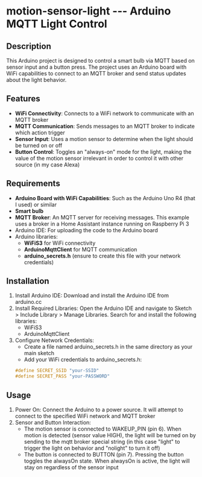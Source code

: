 # motion-sensor-light --- Arduino MQTT Light Control

## Description
This Arduino project is designed to control a smart bulb via MQTT based on sensor input and a button press. The project uses an Arduino board with WiFi capabilities to connect to an MQTT broker and send status updates about the light behavior.

## Features
- **WiFi Connectivity**: Connects to a WiFi network to communicate with an MQTT broker
- **MQTT Communication**: Sends messages to an MQTT broker to indicate which action trigger
- **Sensor Input**: Uses a motion sensor to determine when the light should be turned on or off
- **Button Control**: Toggles an "always-on" mode for the light, making the value of the motion sensor irrelevant in order to control it with other source (in my case Alexa)

## Requirements
- **Arduino Board with WiFi Capabilities**: Such as the Arduino Uno R4 (that I used) or similar
- **Smart bulb**
- **MQTT Broker**: An MQTT server for receiving messages. This example uses a broker in a Home Assistant instance running on Raspberry Pi 3
- Arduino IDE: For uploading the code to the Arduino board
- Arduino libraries:
  - **WiFiS3** for WiFi connectivity
  - **ArduinoMqttClient** for MQTT communication
  - **arduino_secrets.h** (ensure to create this file with your network credentials)


## Installation
1. Install Arduino IDE: Download and install the Arduino IDE from arduino.cc
2. Install Required Libraries: Open the Arduino IDE and navigate to Sketch > Include Library > Manage Libraries. Search for and install the following libraries: 
   - WiFiS3
   - ArduinoMqttClient
3. Configure Network Credentials:
    - Create a file named arduino_secrets.h in the same directory as your main sketch
    - Add your WiFi credentials to arduino_secrets.h:  
    ```c++
    #define SECRET_SSID "your-SSID"
    #define SECRET_PASS "your-PASSWORD"
    ```
## Usage
1. Power On: Connect the Arduino to a power source. It will attempt to connect to the specified WiFi network and MQTT broker
2. Sensor and Button Interaction:
   - The motion sensor is connected to WAKEUP_PIN (pin 6). When motion is detected (sensor value HIGH), the light will be turned on by sending to the mqtt broker special string (in this case "light" to trigger the light on behavior and "nolight" to turn it off)
   - The button is connected to BUTTON (pin 7). Pressing the button toggles the alwaysOn state. When alwaysOn is active, the light will stay on regardless of the sensor input




